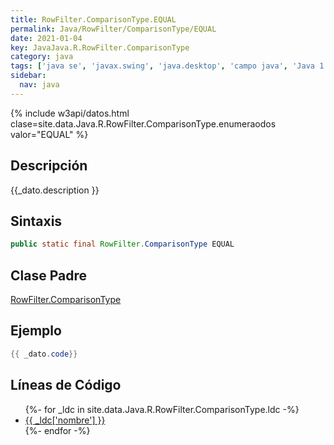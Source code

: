```yaml
---
title: RowFilter.ComparisonType.EQUAL
permalink: Java/RowFilter/ComparisonType/EQUAL
date: 2021-01-04
key: JavaJava.R.RowFilter.ComparisonType
category: java
tags: ['java se', 'javax.swing', 'java.desktop', 'campo java', 'Java 1.6']
sidebar: 
  nav: java
---
```


{% include w3api/datos.html clase=site.data.Java.R.RowFilter.ComparisonType.enumeraodos valor="EQUAL" %}

## Descripción
{{_dato.description }}

## Sintaxis
~~~java
public static final RowFilter.ComparisonType EQUAL
~~~

## Clase Padre
[RowFilter.ComparisonType](/Java/RowFilter/ComparisonType/)

## Ejemplo
~~~java
{{ _dato.code}}
~~~

## Líneas de Código
<ul>
{%- for _ldc in site.data.Java.R.RowFilter.ComparisonType.ldc -%}
   <li>
       <a href="{{_ldc['url'] }}">{{ _ldc['nombre'] }}</a>
   </li>
{%- endfor -%}
</ul>
